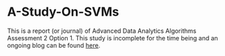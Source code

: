 # A-Study-On-SVMs

This is a report (or journal) of Advanced Data Analytics Algorithms Assessment 2 Option 1. This study is incomplete for the time being and an ongoing blog can be found [here](https://keao.me/posts/a-study-on-support-vector-machines/).